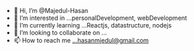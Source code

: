 - 👋 Hi, I’m @Majedul-Hasan
- 👀 I’m interested in ...personalDevelopment, webDevelopment
- 🌱 I’m currently learning ...Reactjs, datastructure, nodejs
- 💞️ I’m looking to collaborate on ...
- 📫 How to reach me ...hasanmjedul@gmail.com

<!---
Majedul-Hasan/Majedul-Hasan is a ✨ special ✨ repository because its `README.md` (this file) appears on your GitHub profile.
You can click the Preview link to take a look at your changes.
--->
